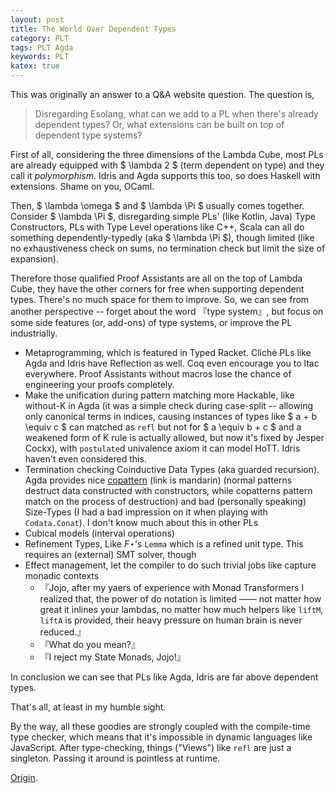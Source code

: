 ```yaml
---
layout: post
title: The World Over Dependent Types
category: PLT
tags: PLT Agda
keywords: PLT
katex: true
---
```


This was originally an answer to a Q&A website question.
The question is,

> Disregarding Esolang, what can we add to a PL when there's already dependent types? Or, what extensions can be built
> on top of dependent type systems?

First of all, considering the three dimensions of the Lambda Cube,
most PLs are already equipped with $ \lambda 2 $ (term dependent on type) and they call it *polymorphism*.
Idris and Agda supports this too, so does Haskell with extensions.
Shame on you, OCaml.

Then, $ \lambda \omega $ and $ \lambda \Pi $ usually comes together. Consider $ \lambda \Pi $, disregarding simple PLs'
(like Kotlin, Java) Type Constructors, PLs with Type Level operations like C++, Scala can all do something dependently-typedly
(aka $ \lambda \Pi $), though limited (like no exhaustiveness check on sums, no termination check but limit the size of expansion).

Therefore those qualified Proof Assistants are all on the top of Lambda Cube, they have the other corners for free when
supporting dependent types. There's no much space for them to improve.
So, we can see from another perspective -- forget about the word 『type system』, but
focus on some side features (or, add-ons) of type systems, or improve the PL industrially.

+ Metaprogramming, which is featured in Typed Racket. Cliché PLs like Agda and Idris have Reflection as well. Coq even
  encourage you to ltac everywhere. Proof Assistants without macros lose the chance of engineering your proofs completely.
+ Make the unification during pattern matching more Hackable, like without-K in Agda (it was a simple check during
  case-split -- allowing only canonical terms in indices, causing instances of types like $ a + b \equiv c $ can matched
  as `refl` but not for $ a \equiv b + c $ and a weakened form of K rule is actually allowed, but now it's fixed by
  Jesper Cockx), with `postulate`d univalence axiom it can model HoTT. Idris haven't even considered this.
+ Termination checking Coinductive Data Types (aka guarded recursion). Agda provides nice [copattern](/lagda/MuGenHackingToTheGate.html)
  (link is mandarin) (normal patterns destruct data constructed with constructors, while copatterns pattern match on the
  process of destruction) and bad (personally speaking) Size-Types (I had a bad impression on it when playing with
  `Codata.Conat`). I don't know much about this in other PLs
+ Cubical models (interval operations)
+ Refinement Types, Like $F \star$'s `Lemma` which is a refined unit type. This requires an (external) SMT solver, though
+ Effect management, let the compiler to do such trivial jobs like capture monadic contexts
  + 『Jojo, after my yaers of experience with Monad Transformers I realized that, the power of do notation is limited ——
     not matter how great it inlines your lambdas, no matter how much helpers like `liftM`, `liftA` is provided, their
     heavy pressure on human brain is never reduced.』
  + 『What do you mean?』
  + 『I reject my State Monads, Jojo!』

In conclusion we can see that PLs like Agda, Idris are far above dependent types.

That's all, at least in my humble sight.


By the way, all these goodies are strongly coupled with the compile-time type checker, which means that it's impossible
in dynamic languages like JavaScript. After type-checking, things ("Views") like `refl` are just a singleton. Passing it
around is pointless at runtime.

[Origin](https://www.zhihu.com/question/296873212/answer/525067923).
